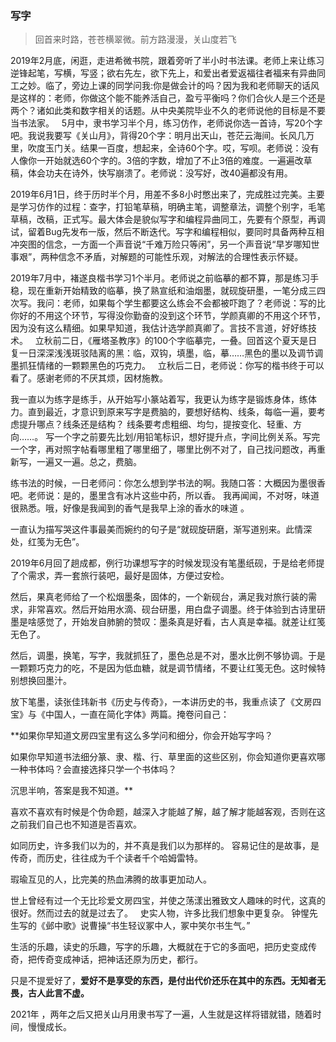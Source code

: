 ### 写字

> 回首来时路，苍苍横翠微。前方路漫漫，关山度若飞


2019年2月底，闲逛，走进希微书院，跟着旁听了半小时书法课。老师上来让练习逆锋起笔，写横，写竖；欲右先左，欲下先上，和爱出者爱返福往者福来有异曲同工之妙。临了，旁边上课的同学问我:你是做会计的吗？因为我和老师聊天的话风是这样的：老师，你做这个能不能养活自己，盈亏平衡吗？你们合伙人是三个还是两个？诸如此类和数字相关的话题。从中央美院毕业不久的老师说他的目标是不要当书法家。
 
5月中，隶书学习半个月，练习仿作，老师说你选一首诗，写20个字吧。我说我要写《关山月》，背得20个字：明月出天山，苍茫云海间。长风几万里，吹度玉门关。结果一百度，想起来，全诗60个字。哎，写呗。老师说：没有人像你一开始就选60个字的。3倍的字数，增加了不止3倍的难度。一遍遍改草稿，体会功夫在诗外，快写崩溃了。老师说：没写好，改40遍都没有用。

2019年6月1日，终于历时半个月，用差不多8小时憋出来了，完成胜过完美。主要是学习仿作的过程：查字，打铅笔草稿，明确主笔，调整章法，调整个别字，毛笔草稿，改稿，正式写。最大体会是貌似写字和编程异曲同工，先要有个原型，再调试，留着Bug先发布一版，然后不断迭代。写字和编程相似，要同时具备两种互相冲突图的信念，一方面一个声音说“千难万险只等闲”，另一个声音说“早岁哪知世事艰”，两种信念不矛盾，对解题的可能性乐观，对解法的合理性表示怀疑。
 
 
2019年7月中，褚遂良楷书学习1个半月。老师说之前临摹的都不算，那是练习手稳，现在重新开始精致的临摹，换了熟宣纸和油烟墨，就砚旋研墨，一笔分成三四次写。我问：老师，如果每个学生都要这么练会不会都被吓跑了？老师说：写的比你好的不用这个环节，写得没你勤奋的没到这个环节，学颜真卿的不用这个环节，因为没有这么精细。如果早知道，我估计选学颜真卿了。言技不言道，好好练技术。
 
立秋前二日，《雁塔圣教序》的100个字临摹完，一叠。回首这个夏天是日复一日深深浅浅斑驳陆离的黑：临，双钩，填墨，临，摹……黑色的墨以及调节调墨抓狂情绪的一颗颗黑色的巧克力。
 
立秋后二日，老师说：你写的楷书终于可以看了。感谢老师的不厌其烦，因材施教。


我一直以为练字是练手，从开始写小篆站着写，我更认为练字是锻炼身体，练体力。直到最近，才意识到原来写字是费脑的，要想好结构、线条，每临一遍，要考虑提升哪点？线条还是结构？ 线条要考虑粗细、均匀，提按变化、轻重、方向……。 写一个字之前要先比划/用铅笔标识，想好提升点，字间比例关系。写完一个字，再对照字帖看哪里粗了哪里细了，哪里比例不对了，自己找问题改，再重新写，一遍又一遍。总之，费脑。


练书法的时候，一日老师问：你怎么想到学书法的啊。我随口答：大概因为墨很香吧。老师说：是的，墨里含有冰片这些中药，所以香。 我再闻闻，不对呀，味道很熟悉。哦，好像是我闻到的香气是我早上涂的香水的味道 。

一直认为描写哭这件事最美而婉约的句子是“就砚旋研磨，渐写道别来。此情深处，红笺为无色”。

2019年6月回了趟成都，例行功课想写字的时候发现没有笔墨纸砚，于是给老师提了个需求，弄一套旅行装吧，最好是固体，方便过安检。

然后，果真老师给了一个松烟墨条，固体的，一个新砚台，满足我对旅行装的需求，非常喜欢。然后开始用水滴、砚台研墨，用白盘子调墨。终于体验到古诗里研墨是啥感觉了，开始发自肺腑的赞叹：墨条真是好看，古人真是幸福。就差让红笺无色了。

然后，调墨，换笔，写字，我就抓狂了，墨色总是不对，墨水比例不够协调。于是一颗颗巧克力的吃，不是因为低血糖，就是调节情绪，不要让红笺无色。这时候特别想换回墨汁。

放下笔墨，读张佳玮新书《历史与传奇》，一本讲历史的书，我重点读了《文房四宝》与《中国人，一直在简化字体》两篇。掩卷问自己：

**如果你早知道文房四宝里有这么多学问和细分，你会开始写字吗？ 

如果你早知道书法细分篆、隶、楷、行、草里面的这些区别，你会知道你更喜欢哪一种书体吗？会直接选择只学一个书体吗？

沉思半响，答案是我不知道。**

喜欢不喜欢有时候是个伪命题，越深入才能越了解，越了解才能越客观，否则在这之前我们自己也不知道是否喜欢。

如同历史，许多我们以为的，并不真是我们以为那样的。
容易记住的是故事，是传奇，而历史，往往成为千个读者千个哈姆雷特。

瑕瑜互见的人，比完美的热血沸腾的故事更加动人。

世上曾经有过一个无比珍爱文房四宝，并使之荡漾出雅致文人趣味的时代，这真的很好。然而过去的就是过去了。
 
史实人物，许多比我们想象中更复杂。 钟惺先生写的《邺中歌》说曹操“书生轻议冢中人，冢中笑尔书生气。”

生活的乐趣，读史的乐趣，写字的乐趣，大概就在于它的多面吧，把历史变成传奇，把传奇变成神话，把神话还原为历史，都行。

只是不提爱好了，**爱好不是享受的东西，是付出代价还乐在其中的东西。无知者无畏，古人此言不虚。**

2021年 ，两年之后又把关山月用隶书写了一遍，人生就是这样将错就错，随着时间，慢慢成长。






